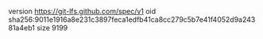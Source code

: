 version https://git-lfs.github.com/spec/v1
oid sha256:9011e1916a8e231c3897feca1edfb41ca8cc279c5b7e41f4052d9a24381a4eb1
size 9199
